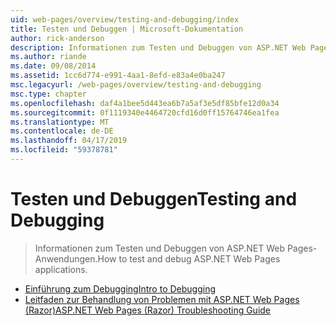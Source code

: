 ```yaml
---
uid: web-pages/overview/testing-and-debugging/index
title: Testen und Debuggen | Microsoft-Dokumentation
author: rick-anderson
description: Informationen zum Testen und Debuggen von ASP.NET Web Pages-Anwendungen.
ms.author: riande
ms.date: 09/08/2014
ms.assetid: 1cc6d774-e991-4aa1-8efd-e83a4e0ba247
msc.legacyurl: /web-pages/overview/testing-and-debugging
msc.type: chapter
ms.openlocfilehash: daf4a1bee5d443ea6b7a5af3e5df85bfe12d0a34
ms.sourcegitcommit: 0f1119340e4464720cfd16d0ff15764746ea1fea
ms.translationtype: MT
ms.contentlocale: de-DE
ms.lasthandoff: 04/17/2019
ms.locfileid: "59378781"
---
```

# <a name="testing-and-debugging"></a><span data-ttu-id="eaecd-103">Testen und Debuggen</span><span class="sxs-lookup"><span data-stu-id="eaecd-103">Testing and Debugging</span></span>

> <span data-ttu-id="eaecd-104">Informationen zum Testen und Debuggen von ASP.NET Web Pages-Anwendungen.</span><span class="sxs-lookup"><span data-stu-id="eaecd-104">How to test and debug ASP.NET Web Pages applications.</span></span>


- [<span data-ttu-id="eaecd-105">Einführung zum Debugging</span><span class="sxs-lookup"><span data-stu-id="eaecd-105">Intro to Debugging</span></span>](introduction-to-debugging.md)
- [<span data-ttu-id="eaecd-106">Leitfaden zur Behandlung von Problemen mit ASP.NET Web Pages (Razor)</span><span class="sxs-lookup"><span data-stu-id="eaecd-106">ASP.NET Web Pages (Razor) Troubleshooting Guide</span></span>](aspnet-web-pages-razor-troubleshooting-guide.md)
